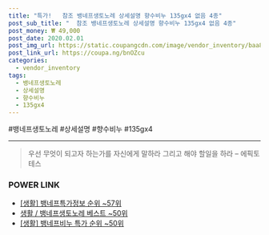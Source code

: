 ```yaml
--- 
title: "특가!   참조 뱅네프생토노레 상세설명 향수비누 135gx4 없음 4종" 
post_sub_title: "  참조 뱅네프생토노레 상세설명 향수비누 135gx4 없음 4종" 
post_money: ₩ 49,000 
post_date: 2020.02.01 
post_img_url: https://static.coupangcdn.com/image/vendor_inventory/baa8/3924e36d94df136e0f86b88c4b0c8231595be5370e290d457e355bc4e458.jpg 
post_link_url: https://coupa.ng/bnOZcu 
categories: 
  - vendor_inventory 
tags: 
  - 뱅네프생토노레 
  - 상세설명 
  - 향수비누 
  - 135gx4 
--- 
```

  #뱅네프생토노레 #상세설명 #향수비누 #135gx4 
<hr> 

> 우선 무엇이 되고자 하는가를 자신에게 말하라 그리고 해야 할일을 하라 – 에픽토테스 


### POWER LINK

* <a href="https://blog.naver.com/sakai111/221775495582" target="_blank"> [생활] 뱅네프특가정보 순위 ~57위</a>
* <a href="https://blog.naver.com/santokki14/221778820668" target="_blank">생활 / 뱅네프생토노레 베스트 ~50위</a>
* <a href="https://blog.naver.com/sakai111/221792537844" target="_blank"> [생활] 뱅네프비누 특가 순위 ~50위</a>

